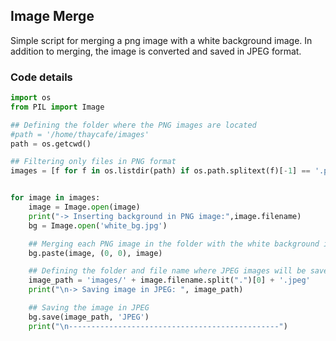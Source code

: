 ## Image Merge

Simple script for merging a png image with a white background image. In addition to merging, the image is converted and saved in JPEG format.


### Code details

```python
import os
from PIL import Image

## Defining the folder where the PNG images are located
#path = '/home/thaycafe/images'
path = os.getcwd()

## Filtering only files in PNG format
images = [f for f in os.listdir(path) if os.path.splitext(f)[-1] == '.png']


for image in images:
    image = Image.open(image)
    print("-> Inserting background in PNG image:",image.filename)
    bg = Image.open('white_bg.jpg')

    ## Merging each PNG image in the folder with the white background image
    bg.paste(image, (0, 0), image)

    ## Defining the folder and file name where JPEG images will be saved
    image_path = 'images/' + image.filename.split(".")[0] + '.jpeg'
    print("\n-> Saving image in JPEG: ", image_path)

    ## Saving the image in JPEG
    bg.save(image_path, 'JPEG')
    print("\n-----------------------------------------------")

```
